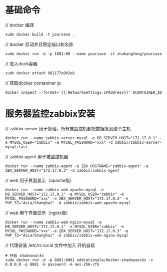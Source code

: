 # 基础命令
// docker 编译
```
sudo docker build -t yoursave .
```

// docker 启动并且限定端口和名称
```
sudo docker run -d -p 1081:80 --name yoursave -it zhukangfeng/yoursave
```

// 进入dock容器
```
sudo docker attach 982177a902e8
```
// 获取docker contaniner ip
```
docker inspect --format='{{.NetworkSettings.IPAddress}}' $CONTAINER_ID
```


# 服务器监控zabbix安装
// zabbix server 用于管理，所有被监控机都把数据发到这个主机
```
docker run --name zabbix-server-mysql -e DB_SERVER_HOST="172.17.0.1" -e MYSQL_USER="zabbix" -e MYSQL_PASSWORD="xxx" -d zabbix/zabbix-server-mysql:last
```
// zabbix agent 用于被监控机器
```
docker run --name zabbix-agent -e ZBX_HOSTNAME="zabbix-agent" -e ZBX_SERVER_HOST="172.17.0.3" -d zabbix/zabbix-agent
```
// web 用于界面显示（apache版）
```
docker run --name zabbix-web-apache-mysql -e DB_SERVER_HOST="172.17.0.1" -e MYSQL_USER="zabbix" -e MYSQL_PASSWORD="xxx" -e ZBX_SERVER_HOST="172.17.0.3" -e PHP_TZ="Asia/Shanghai" -d zabbix/zabbix-web-apache-mysql
```
// web 用于界面显示（nginx版）
```
docker run --name zabbix-web-nginx-mysql -e DB_SERVER_HOST="172.17.0.1" -e MYSQL_USER="zabbix" -e MYSQL_PASSWORD="xxx" -e ZBX_SERVER_HOST="172.17.0.3" -e PHP_TZ="Asia/Shanghai" -d zabbix/zabbix-web-nginx-mysql
```

// 代理安装 /etc/rc.local 文件中加入 开机自启
```
# 开启 shadowsocks
sudo docker run -d -p 8081:8081 oddrationale/docker-shadowsocks -s 0.0.0.0 -p 8081 -k password -m aes-256-cfb
```
